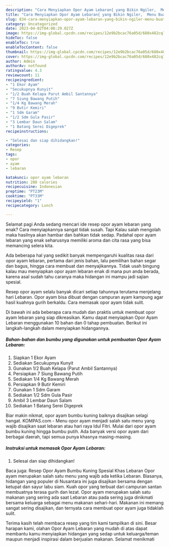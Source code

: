 ```yaml
---
description: "Cara Menyiapkan Opor Ayam Lebaran{ yang Bikin Ngiler,  Menu Buat lebaran"
title: "Cara Menyiapkan Opor Ayam Lebaran{ yang Bikin Ngiler,  Menu Buat lebaran"
slug: 834-cara-menyiapkan-opor-ayam-lebaran-yang-bikin-ngiler-menu-buat-lebaran
category: Uncategorized
date: 2023-04-02T04:08:29.027Z
image: https://img-global.cpcdn.com/recipes/12e9b2bcac76a05d/680x482cq70/opor-ayam-lebaran-foto-resep-utama.jpg
hideToc: false
enableToc: true
enableTocContent: false
thumbnail: https://img-global.cpcdn.com/recipes/12e9b2bcac76a05d/680x482cq70/opor-ayam-lebaran-foto-resep-utama.jpg
cover: https://img-global.cpcdn.com/recipes/12e9b2bcac76a05d/680x482cq70/opor-ayam-lebaran-foto-resep-utama.jpg
author: Admin
authorAv: notfound
ratingvalue: 4.3
reviewcount: 11
recipeingredient:
- "1 Ekor Ayam"
- "Secukupnya Kunyit"
- "1/2 Buah Kelapa Parut Ambil Santannya"
- "7 Siung Bawang Putih"
- "1/4 Kg Bawang Merah"
- "9 Butir Kemiri"
- "1 Sdm Garam"
- "1/2 Sdm Gula Pasir"
- "3 Lembar Daun Salam"
- "1 Batang Serei Digeprek"
recipeinstructions:

- "Selesai dan siap dihidangkan!"
categories:
- Resep
tags:
- opor
- ayam
- lebaran

katakunci: opor ayam lebaran 
nutrition: 288 calories
recipecuisine: Indonesian
preptime: "PT23M"
cooktime: "PT33M"
recipeyield: "1"
recipecategory: Lunch

---
```



Selamat pagi Anda sedang mencari ide resep opor ayam lebaran yang enak? Cara menyiapkannya sangat tidak susah. Tapi Kalau salah mengolah maka hasilnya akan hambar dan bahkan tidak sedap. Padahal opor ayam lebaran yang enak seharusnya memiliki aroma dan cita rasa yang bisa memancing selera kita.


Ada beberapa hal yang sedikit banyak mempengaruhi kualitas rasa dari opor ayam lebaran, pertama dari jenis bahan, lalu pemilihan bahan segar dan bagus, hingga cara membuat dan menyajikannya. Tidak usah bingung kalau mau menyiapkan opor ayam lebaran enak di mana pun anda berada, karena asal sudah tahu caranya maka hidangan ini mampu jadi sajian spesial.

Resep opor ayam selalu banyak dicari setiap tahunnya terutama menjelang hari Lebaran. Opor ayam bisa dibuat dengan campuran ayam kampung agar hasil kuahnya gurih berkaldu. Cara memasak opor ayam tidak sulit.


Di bawah ini ada beberapa cara mudah dan praktis untuk membuat opor ayam lebaran yang siap dikreasikan. Kamu dapat menyiapkan Opor Ayam Lebaran menggunakan 10 bahan dan 0 tahap pembuatan. Berikut ini langkah-langkah dalam menyiapkan hidangannya.

<!--inarticleads1-->

##### Bahan-bahan dan bumbu yang digunakan untuk pembuatan Opor Ayam Lebaran:

1. Siapkan 1 Ekor Ayam
1. Sediakan Secukupnya Kunyit
1. Gunakan 1/2 Buah Kelapa (Parut Ambil Santannya)
1. Persiapkan 7 Siung Bawang Putih
1. Sediakan 1/4 Kg Bawang Merah
1. Persiapkan 9 Butir Kemiri
1. Gunakan 1 Sdm Garam
1. Sediakan 1/2 Sdm Gula Pasir
1. Ambil 3 Lembar Daun Salam
1. Sediakan 1 Batang Serei Digeprek


Biar makin nikmat, opor ayam bumbu kuning baiknya disajikan selagi hangat. KOMPAS.com - Menu opor ayam menjadi salah satu menu yang wajib disajikan saat lebaran atau hari raya Idul Fitri. Mulai dari opor ayam bumbu kuning hingga bumbu putih. Ada banyak versi opor ayam dari berbagai daerah, tapi semua punya khasnya masing-masing. 

<!--inarticleads2-->

##### Instruksi untuk memasak Opor Ayam Lebaran:


1. Selesai dan siap dihidangkan!

Baca juga: Resep Opor Ayam Bumbu Kuning Spesial Khas Lebaran Opor ayam merupakan salah satu menu yang wajib ada ketika Lebaran. Biasanya, hidangan yang populer di Nusantara ini juga disajikan bersama dengan ketupat dan sayur labu siam. Kuah opor yang terbuat dari campuran santan membuatnya terasa gurih dan lezat. Opor ayam merupakan salah satu makanan yang sering ada saat Lebaran atau pada sering juga dinikmati bersama keluarga sebagai menu makanan sehari-hari. Makanan ini memang sangat sering disajikan, dan ternyata cara membuat opor ayam juga tidaklah sulit. 

Terima kasih telah membaca resep yang tim kami tampilkan di sini. Besar harapan kami, olahan Opor Ayam Lebaran yang mudah di atas dapat membantu kamu menyiapkan hidangan yang sedap untuk keluarga/teman maupun menjadi inspirasi dalam berjualan makanan. Selamat menikmati

